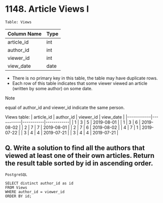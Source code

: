 # 1148. Article Views I

`Table: Views`

| Column Name   | Type    |
|---------------|---------|
| article_id    | int     |
| author_id     | int     |
| viewer_id     | int     |
| view_date     | date    |

* There is no primary key in this table, the table may have duplicate rows.
* Each row of this table indicates that some viewer viewed an article (written by some author) on some date. 
> [!NOTE]
> equal of author_id and viewer_id indicate the same person.
 

Views table:
| article_id | author_id | viewer_id | view_date  |
|------------|-----------|-----------|------------|
| 1          | 3         | 5         | 2019-08-01 |
| 1          | 3         | 6         | 2019-08-02 |
| 2          | 7         | 7         | 2019-08-01 |
| 2          | 7         | 6         | 2019-08-02 |
| 4          | 7         | 1         | 2019-07-22 |
| 3          | 4         | 4         | 2019-07-21 |
| 3          | 4         | 4         | 2019-07-21 |

## Q. Write a solution to find all the authors that viewed at least one of their own articles. Return the result table sorted by id in ascending order.

`PostgreSQL`
```
SELECT distinct author_id as id
FROM Views
WHERE author_id = viewer_id
ORDER BY id;
```
